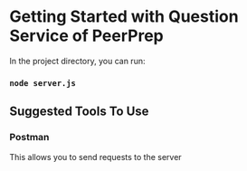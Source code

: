 # Getting Started with Question Service of PeerPrep

In the project directory, you can run:

### `node server.js`

## Suggested Tools To Use

### Postman

This allows you to send requests to the server

